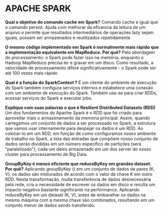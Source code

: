 # APACHE SPARK
**Qual o objetivo do comando cache em Spark?**
Comando cache e igual que o camando persist. Ajuda com melhorar da eficencia da leitura 
de um arquivo e permite que resultados intermediários de operações lazy sejam iguais, 
possam ser armazenados e reutilizados repetidamente  

**O mesmo código implementado em Spark é normalmente mais rápido que a implementação 
equivalente em MapReduce. Por quê?**
Pelo abordagem do processamento: o Spark pode fazer isso na memória, enquanto o Hadoop 
MapReduce precisa ler e gravar em um disco. Como resultado, a velocidade de processamento 
difere significativamente - o Spark pode ser até 100 vezes mais rápido

**Qual é a função do SparkContext ?**
É um cliente do ambiente de execução do Spark também configura serviços internos e 
estabelece uma conexão com um ambiente de execução do Spark. Também usa-se para criar RDDs,
acessar serviços do Spark e executar jobs. 

**Explique com suas palavras o que é Resilient Distributed Datasets (RDD)**
Um dos fundamentos do Apache Spark é o RDD que foi criado para aproveitar mais o 
armazenamento da memória principal. Assim, quando carregamos um conjunto de dados a 
ser processado no Spark, a estrutura que vamos usar internamente para despejar os dados 
é um RDD. Ao colocar-lo em um RDD, em função de como configuramos nosso ambiente de 
trabalho no Spark, a lista das entradas que compõem nosso conjunto de dados serão 
divididas em um número específico de partições (será "paralelizado"), cada um deles 
armazenado em um dos server do nosso cluster para processamento de Big Data.

**GroupByKey é menos eficiente que reduceByKey em grandes dataset. Por quê?**
Aplicando groupByKey () em um conjunto de dados de pares (K, V), os dados são misturados 
de acordo com o valor da chave K em outro RDD. Nesta transformação, muita transferência 
de dados desnecessária pela rede, cria a necessidade de escrever os dados em disco 
e resulta um impacto negativo bastante significante na performance.
Aplicando reduceByKey em um dataset (K, V), antes de embaralhar os dados na mesma 
máquina com a mesma chave são combinados, resultando em um conjunto menor de dados 
sendo transferido.
